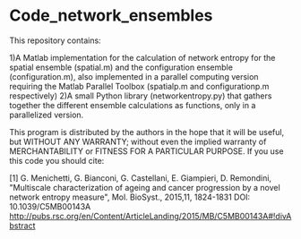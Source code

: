 # Code_network_ensembles
This repository contains:

1)A Matlab implementation for the calculation of network entropy for the spatial ensemble (spatial.m) and the configuration ensemble (configuration.m), also implemented in a parallel computing version requiring the Matlab Parallel Toolbox (spatialp.m and configurationp.m respectively)
2)A small Python library (networkentropy.py) that gathers together the different ensemble calculations as functions, only in a parallelized version.

This program is distributed by the authors in the hope that it will be useful, but WITHOUT ANY WARRANTY; without even the implied warranty of MERCHANTABILITY or FITNESS FOR A PARTICULAR PURPOSE.
If you use this code you should cite:

[1] G. Menichetti,   G. Bianconi,   G. Castellani,   E. Giampieri, D. Remondini,
"Multiscale characterization of ageing and cancer progression by a novel network entropy measure", Mol. BioSyst., 2015,11, 1824-1831 DOI: 10.1039/C5MB00143A
http://pubs.rsc.org/en/Content/ArticleLanding/2015/MB/C5MB00143A#!divAbstract

